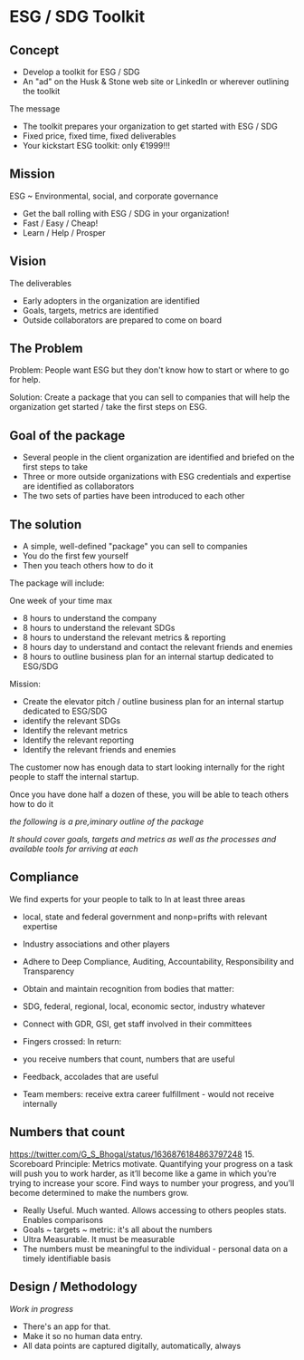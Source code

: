 # ESG / SDG Toolkit

## Concept

* Develop a toolkit for ESG / SDG
* An "ad" on the Husk & Stone web site or LinkedIn or wherever outlining the toolkit

The message

* The toolkit prepares your organization to get started with ESG / SDG
* Fixed price, fixed time, fixed deliverables
* Your kickstart ESG toolkit: only €1999!!!

## Mission

ESG ~ Environmental, social, and corporate governance

* Get the ball rolling with ESG / SDG in your organization!
* Fast / Easy / Cheap!
* Learn / Help / Prosper

## Vision

The deliverables

* Early adopters in the organization are identified
* Goals, targets, metrics are identified
* Outside collaborators are prepared to come on board

## The Problem

Problem: People want ESG but they don't know how to start or where to go for help.

Solution: Create a package that you can sell to companies that will help the organization get started / take the first steps on ESG.


## Goal of the package

* Several people in the client organization are identified and briefed on the first steps to take
* Three or more outside organizations with ESG credentials and expertise are identified as collaborators
* The two sets of parties have been introduced to each other


## The solution

* A simple, well-defined "package" you can sell to companies
* You do the first few yourself
* Then you teach others how to do it

The package will include:

One week of your time max

* 8 hours to understand the company
* 8 hours to understand the relevant SDGs
* 8 hours to understand the relevant metrics & reporting
* 8 hours day to understand and contact the relevant friends and enemies
* 8 hours to outline business plan for an internal startup dedicated to ESG/SDG

Mission:

* Create the elevator pitch / outline business plan for an internal startup dedicated to ESG/SDG
* identify the relevant SDGs
* Identify the relevant metrics
* Identify the relevant reporting
* Identify the relevant friends and enemies

The customer now has enough data to start looking internally for the right people to staff the internal startup.

Once you have done half a dozen of these, you will be able to teach others how to do it

_the following is a pre,iminary outline of the package_

_It should cover goals, targets and metrics as well as the processes and available tools for arriving at each_

## Compliance

We find experts for your people to talk to
In at least three areas
* local, state and federal government and nonp=prifts with relevant expertise
* Industry associations and other players 

* Adhere to Deep Compliance, Auditing, Accountability, Responsibility and Transparency
* Obtain and maintain recognition from bodies that matter:
* SDG, federal, regional, local, economic sector, industry whatever
* Connect with GDR, GSI, get staff involved in their committees
* Fingers crossed: In return:
* you receive numbers that count, numbers that are useful
* Feedback, accolades that are useful
* Team members: receive extra career fulfillment - would not receive internally


## Numbers that count

https://twitter.com/G_S_Bhogal/status/1636876184863797248
15. Scoreboard Principle:
Metrics motivate. Quantifying your progress on a task will push you to work harder, as it’ll become like a game in which you’re trying to increase your score. Find ways to number your progress, and you’ll become determined to make the numbers grow.

* Really Useful. Much wanted. Allows accessing to others peoples stats. Enables comparisons
* Goals ~ targets ~ metric: it's all about the numbers
* Ultra Measurable. It must be measurable
* The numbers must be meaningful to the individual - personal data on a timely identifiable basis

## Design / Methodology

_Work in progress_

* There's an app for that.
* Make it so no human data entry.
* All data points are captured digitally, automatically, always

